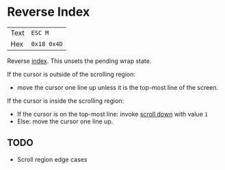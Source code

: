 # Reverse Index

|      |             |
| ---- | ----------- |
| Text | `ESC M`     |
| Hex  | `0x18 0x4D` |

Reverse [index](ind.md). This unsets the pending wrap state.

If the cursor is outside of the scrolling region:

- move the cursor one line up unless it is the top-most line of the screen.

If the cursor is inside the scrolling region:

- If the cursor is on the top-most line: invoke [scroll down](#) with value `1`
- Else: move the cursor one line up.

## TODO

- Scroll region edge cases
